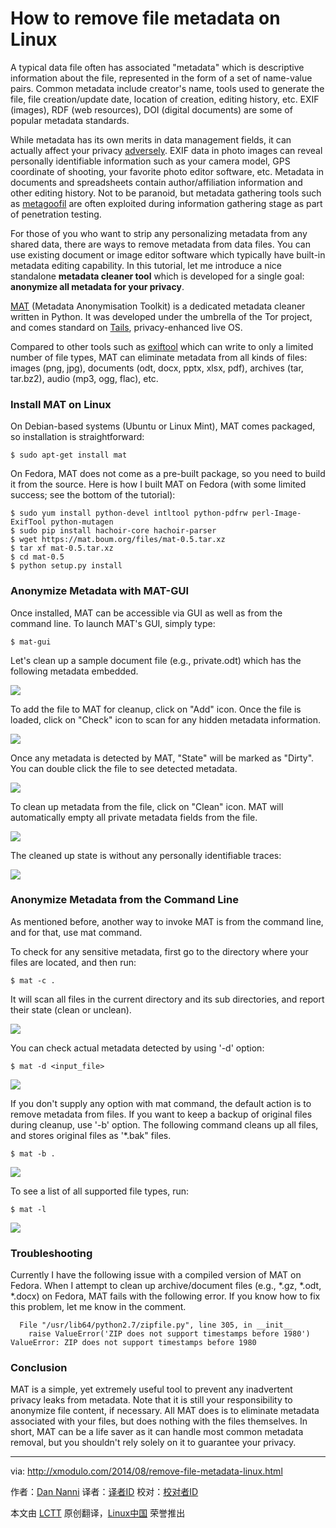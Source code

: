 How to remove file metadata on Linux
================================================================================
A typical data file often has associated "metadata" which is descriptive information about the file, represented in the form of a set of name-value pairs. Common metadata include creator's name, tools used to generate the file, file creation/update date, location of creation, editing history, etc. EXIF (images), RDF (web resources), DOI (digital documents) are some of popular metadata standards.

While metadata has its own merits in data management fields, it can actually affect your privacy [adversely][1]. EXIF data in photo images can reveal personally identifiable information such as your camera model, GPS coordinate of shooting, your favorite photo editor software, etc. Metadata in documents and spreadsheets contain author/affiliation information and other editing history. Not to be paranoid, but metadata gathering tools such as [metagoofil][2] are often exploited during information gathering stage as part of penetration testing.

For those of you who want to strip any personalizing metadata from any shared data, there are ways to remove metadata from data files. You can use existing document or image editor software which typically have built-in metadata editing capability. In this tutorial, let me introduce a nice standalone **metadata cleaner tool** which is developed for a single goal: **anonymize all metadata for your privacy**.

[MAT][3] (Metadata Anonymisation Toolkit) is a dedicated metadata cleaner written in Python. It was developed under the umbrella of the Tor project, and comes standard on [Tails][4], privacy-enhanced live OS.

Compared to other tools such as [exiftool][5] which can write to only a limited number of file types, MAT can eliminate metadata from all kinds of files: images (png, jpg), documents (odt, docx, pptx, xlsx, pdf), archives (tar, tar.bz2), audio (mp3, ogg, flac), etc.

### Install MAT on Linux ###

On Debian-based systems (Ubuntu or Linux Mint), MAT comes packaged, so installation is straightforward:

    $ sudo apt-get install mat 

On Fedora, MAT does not come as a pre-built package, so you need to build it from the source. Here is how I built MAT on Fedora (with some limited success; see the bottom of the tutorial):

    $ sudo yum install python-devel intltool python-pdfrw perl-Image-ExifTool python-mutagen
    $ sudo pip install hachoir-core hachoir-parser
    $ wget https://mat.boum.org/files/mat-0.5.tar.xz
    $ tar xf mat-0.5.tar.xz
    $ cd mat-0.5
    $ python setup.py install 

### Anonymize Metadata with MAT-GUI ###

Once installed, MAT can be accessible via GUI as well as from the command line. To launch MAT's GUI, simply type:

    $ mat-gui

Let's clean up a sample document file (e.g., private.odt) which has the following metadata embedded.

![](https://farm6.staticflickr.com/5588/14694815240_22eced1f94_z.jpg)

To add the file to MAT for cleanup, click on "Add" icon. Once the file is loaded, click on "Check" icon to scan for any hidden metadata information.

![](https://farm4.staticflickr.com/3874/14694958067_00694d9d1f_z.jpg)

Once any metadata is detected by MAT, "State" will be marked as "Dirty". You can double click the file to see detected metadata.

![](https://farm4.staticflickr.com/3861/14694815160_cda63bb8d8_z.jpg)

To clean up metadata from the file, click on "Clean" icon. MAT will automatically empty all private metadata fields from the file.

![](https://farm6.staticflickr.com/5554/14694815220_40918f680f_z.jpg)

The cleaned up state is without any personally identifiable traces:

![](https://farm6.staticflickr.com/5591/14881486215_83808b6aaf_z.jpg)

### Anonymize Metadata from the Command Line ###

As mentioned before, another way to invoke MAT is from the command line, and for that, use mat command.

To check for any sensitive metadata, first go to the directory where your files are located, and then run:

    $ mat -c .

It will scan all files in the current directory and its sub directories, and report their state (clean or unclean).

![](https://farm6.staticflickr.com/5564/14878449991_cf9d605e6d_o.png)

You can check actual metadata detected by using '-d' option:

    $ mat -d <input_file> 

![](https://farm6.staticflickr.com/5558/14901361173_0e587329f5_z.jpg)

If you don't supply any option with mat command, the default action is to remove metadata from files. If you want to keep a backup of original files during cleanup, use '-b' option. The following command cleans up all files, and stores original files as '*.bak" files.

    $ mat -b . 

![](https://farm6.staticflickr.com/5591/14694850169_1cf7562657_z.jpg)

To see a list of all supported file types, run:

    $ mat -l 

![](https://farm6.staticflickr.com/5588/14901361153_e59ab7b684_z.jpg)

### Troubleshooting ###

Currently I have the following issue with a compiled version of MAT on Fedora. When I attempt to clean up archive/document files (e.g., *.gz, *.odt, *.docx) on Fedora, MAT fails with the following error. If you know how to fix this problem, let me know in the comment.

      File "/usr/lib64/python2.7/zipfile.py", line 305, in __init__
        raise ValueError('ZIP does not support timestamps before 1980')
    ValueError: ZIP does not support timestamps before 1980

### Conclusion ###

MAT is a simple, yet extremely useful tool to prevent any inadvertent privacy leaks from metadata. Note that it is still your responsibility to anonymize file content, if necessary. All MAT does is to eliminate metadata associated with your files, but does nothing with the files themselves. In short, MAT can be a life saver as it can handle most common metadata removal, but you shouldn't rely solely on it to guarantee your privacy.

--------------------------------------------------------------------------------

via: http://xmodulo.com/2014/08/remove-file-metadata-linux.html

作者：[Dan Nanni][a]
译者：[译者ID](https://github.com/译者ID)
校对：[校对者ID](https://github.com/校对者ID)

本文由 [LCTT](https://github.com/LCTT/TranslateProject) 原创翻译，[Linux中国](http://linux.cn/) 荣誉推出

[a]:http://xmodulo.com/author/nanni
[1]:http://www.theguardian.com/world/2013/sep/30/nsa-americans-metadata-year-documents
[2]:http://code.google.com/p/metagoofil/
[3]:https://mat.boum.org/
[4]:https://tails.boum.org/
[5]:http://xmodulo.com/2013/08/view-or-edit-pdf-and-image-metadata-from-command-line-on-linux.html